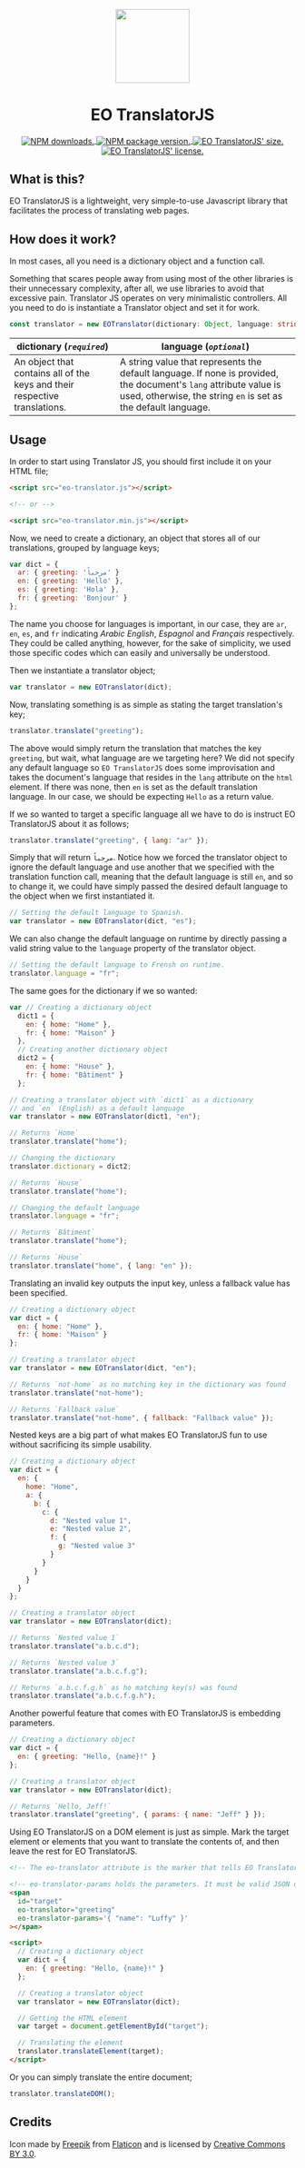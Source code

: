 <p align="center">
    <img src="docs/assets/img/logo.svg" width="130" />
    <h1 align="center">EO TranslatorJS</h1>
    <p align="center">
      <a href="#">
          <img align="center" src="https://img.shields.io/npm/dt/eo-translatorjs.svg" alt="NPM downloads.">
      </a>
      <a href="https://www.npmjs.com/package/eo-translatorjs/v/latest">
          <img align="center" src="https://img.shields.io/npm/v/eo-translatorjs.svg" alt="NPM package version.">
      </a>
      <a href="https://raw.githubusercontent.com/EOussama/eo-translatorjs/master/dist/eo-translator.min.js">
        <img align="center" src="https://img.shields.io/github/size/EOussama/eo-translatorjs/dist/eo-translator.min.js.svg" alt="EO TranslatorJS' size.">
      </a>
      <a href="https://raw.githubusercontent.com/EOussama/eo-translatorjs/master/LICENSE">
        <img align="center" src="https://img.shields.io/github/license/EOussama/eo-translatorjs.svg" alt="EO TranslatorJS' license.">
      </a>
    </p>
</p>

## What is this?

EO TranslatorJS is a lightweight, very simple-to-use Javascript library that facilitates the process of translating web pages.

## How does it work?

In most cases, all you need is a dictionary object and a function call.

Something that scares people away from using most of the other libraries is their unnecessary complexity, after all, we use libraries to avoid that excessive pain. Translator JS operates on very minimalistic controllers. All you need to do is instantiate a Translator object and set it for work.

```ts
const translator = new EOTranslator(dictionary: Object, language: string);
```

| dictionary (_`required`_)                                                  | language (_`optional`_)                                                                                                                                                             |
| -------------------------------------------------------------------------- | ----------------------------------------------------------------------------------------------------------------------------------------------------------------------------------- |
| An object that contains all of the keys and their respective translations. | A string value that represents the default language. If none is provided, the document's `lang` attribute value is used, otherwise, the string `en` is set as the default language. |

## Usage

In order to start using Translator JS, you should first include it on your HTML file;

```html
<script src="eo-translator.js"></script>

<!-- or -->

<script src="eo-translator.min.js"></script>
```

Now, we need to create a dictionary, an object that stores all of our translations, grouped by language keys;

```js
var dict = {
  ar: { greeting: 'مرحباً' }
  en: { greeting: 'Hello' },
  es: { greeting: 'Hola' },
  fr: { greeting: 'Bonjour' }
};
```

The name you choose for languages is important, in our case, they are `ar`, `en`, `es`, and `fr` indicating _Arabic_ _English_, _Espagnol_ and _Français_ respectively. They could be called anything, however, for the sake of simplicity, we used those specific codes which can easily and universally be understood.

Then we instantiate a translator object;

```js
var translator = new EOTranslator(dict);
```

Now, translating something is as simple as stating the target translation's key;

```js
translator.translate("greeting");
```

The above would simply return the translation that matches the key `greeting`, but wait, what language are we targeting here? We did not specify any default language so `EO TranslatorJS` does some improvisation and takes the document's language that resides in the `lang` attribute on the `html` element. If there was none, then `en` is set as the default translation language. In our case, we should be expecting `Hello` as a return value.

If we so wanted to target a specific language all we have to do is instruct EO TranslatorJS about it as follows;

```js
translator.translate("greeting", { lang: "ar" });
```

Simply that will return `مرحباً`.
Notice how we forced the translator object to ignore the default language and use another that we specified with the translation function call, meaning that the default language is still `en`, and so to change it, we could have simply passed the desired default language to the object when we first instantiated it.

```js
// Setting the default language to Spanish.
var translator = new EOTranslator(dict, "es");
```

We can also change the default language on runtime by directly passing a valid string value to the `language` property of the translator object.

```js
// Setting the default language to Frensh on runtime.
translator.language = "fr";
```

The same goes for the dictionary if we so wanted:

```js
var // Creating a dictionary object
  dict1 = {
    en: { home: "Home" },
    fr: { home: "Maison" }
  },
  // Creating another dictionary object
  dict2 = {
    en: { home: "House" },
    fr: { home: "Bâtiment" }
  };

// Creating a translator object with `dict1` as a dictionary
// and `en` (English) as a default language
var translator = new EOTranslator(dict1, "en");

// Returns `Home`
translator.translate("home");

// Changing the dictionary
translator.dictionary = dict2;

// Returns `House`
translator.translate("home");

// Changing the default language
translator.language = "fr";

// Returns `Bâtiment`
translator.translate("home");

// Returns `House`
translator.translate("home", { lang: "en" });
```

Translating an invalid key outputs the input key, unless a fallback value has been specified.

```js
// Creating a dictionary object
var dict = {
  en: { home: "Home" },
  fr: { home: "Maison" }
};

// Creating a translator object
var translator = new EOTranslator(dict, "en");

// Returns `not-home` as no matching key in the dictionary was found
translator.translate("not-home");

// Returns `Fallback value`
translator.translate("not-home", { fallback: "Fallback value" });
```

Nested keys are a big part of what makes EO TranslatorJS fun to use without sacrificing its simple usability.

```js
// Creating a dictionary object
var dict = {
  en: {
    home: "Home",
    a: {
      b: {
        c: {
          d: "Nested value 1",
          e: "Nested value 2",
          f: {
            g: "Nested value 3"
          }
        }
      }
    }
  }
};

// Creating a translator object
var translator = new EOTranslator(dict);

// Returns `Nested value 1`
translator.translate("a.b.c.d");

// Returns `Nested value 3`
translator.translate("a.b.c.f.g");

// Returns `a.b.c.f.g.h` as ho matching key(s) was found
translator.translate("a.b.c.f.g.h");
```

Another powerful feature that comes with EO TranslatorJS is embedding parameters.

```js
// Creating a dictionary object
var dict = {
  en: { greeting: "Hello, {name}!" }
};

// Creating a translator object
var translator = new EOTranslator(dict);

// Returns `Hello, Jeff!`
translator.translate("greeting", { params: { name: "Jeff" } });
```

Using EO TranslatorJS on a DOM element is just as simple. Mark the target element or elements that you want to translate the contents of, and then leave the rest for EO TranslatorJS.

```html
<!-- The eo-translator attribute is the marker that tells EO TranslatorJS to translate the element, the value that's passed to it is the translation key -->

<!-- eo-translator-params holds the parameters. It must be valid JSON object. -->
<span
  id="target"
  eo-translator="greeting"
  eo-translator-params='{ "name": "Luffy" }'
></span>

<script>
  // Creating a dictionary object
  var dict = {
    en: { greeting: "Hello, {name}!" }
  };

  // Creating a translator object
  var translator = new EOTranslator(dict);

  // Getting the HTML element
  var target = document.getElementById("target");

  // Translating the element
  translator.translateElement(target);
</script>
```

Or you can simply translate the entire document;

```js
translator.translateDOM();
```

## Credits

Icon made by [Freepik](https://www.freepik.com/) from [Flaticon](https://www.flaticon.com/) and is licensed by [Creative Commons BY 3.0](http://creativecommons.org/licenses/by/3.0/).
